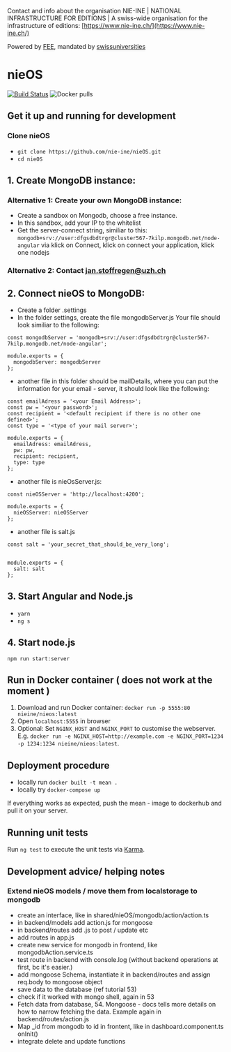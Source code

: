 Contact and info about the organisation NIE-INE | NATIONAL INFRASTRUCTURE FOR EDITIONS | A swiss-wide organisation for the infrastructure of editions: [https://www.nie-ine.ch/](https://www.nie-ine.ch/)

Powered by [FEE](http://www.fee.unibas.ch/), mandated by [swissuniversities](https://www.swissuniversities.ch/)

# nieOS

[![Build Status](https://travis-ci.org/nie-ine/nieOS.svg?branch=devel)](https://travis-ci.org/nie-ine/nieOS)
![Docker pulls](https://img.shields.io/docker/pulls/nieine/nieos.svg)

## Get it up and running for development

### Clone nieOS
 - ``git clone https://github.com/nie-ine/nieOS.git``
 - ``cd nieOS``

## 1. Create MongoDB instance:

### Alternative 1: Create your own MongoDB instance:
 - Create a sandbox on Mongodb, choose a free instance.
 - In this sandbox, add your IP to the whitelist
 - Get the server-connect string, similiar to this: ```mongodb+srv://user:dfgsdbdtrgr@cluster567-7kilp.mongodb.net/node-angular``` via klick on Connect, klick on connect your application, klick one nodejs

### Alternative 2: Contact jan.stoffregen@uzh.ch

## 2. Connect nieOS to MongoDB: 
 - Create a folder .settings
 - In the folder settings, create the file mongodbServer.js Your file should look similiar to the following:

 
```
const mongodbServer = 'mongodb+srv://user:dfgsdbdtrgr@cluster567-7kilp.mongodb.net/node-angular';

module.exports = {
  mongodbServer: mongodbServer
};
```

- another file in this folder should be mailDetails, where you can put the information for your email - server, it should look like the following:

```
const emailAdress = '<your Email Address>';
const pw = '<your password>';
const recipient = '<default recipient if there is no other one defined>';
const type = '<type of your mail server>';

module.exports = {
  emailAdress: emailAdress,
  pw: pw,
  recipient: recipient,
  type: type
};
```

- another file is nieOsServer.js:

```
const nieOSServer = 'http://localhost:4200';

module.exports = {
  nieOSServer: nieOSServer
};

```

- another file is salt.js


```
const salt = 'your_secret_that_should_be_very_long';


module.exports = {
  salt: salt
};

```


## 3. Start Angular and Node.js

  

 - ``yarn``
 - ``ng s``

## 4. Start node.js
```npm run start:server```
 

## Run in Docker container ( does not work at the moment )

1. Download and run Docker container: `docker run -p 5555:80 nieine/nieos:latest`
2. Open `localhost:5555` in browser
3. Optional: Set `NGINX_HOST` and `NGINX_PORT` to customise the webserver. E.g. `docker run -e NGINX_HOST=http://example.com -e NGINX_PORT=1234 -p 1234:1234 nieine/nieos:latest`.

## Deployment procedure

- locally run ```docker built -t mean .```
- locally try ```docker-compose up```

If everything works as expected, push the mean - image to dockerhub and pull it on your server.

## Running unit tests

Run `ng test` to execute the unit tests via [Karma](https://karma-runner.github.io).


## Development advice/ helping notes
### Extend nieOS models / move them from localstorage to mongodb
 - create an interface, like in shared/nieOS/mongodb/action/action.ts
 - in backend/models add action.js for mongoose
 - in backend/routes add <route>.js to post / update etc
 - add routes in app.js
 - create new service for mongodb in frontend, like mongodbAction.service.ts
 - test route in backend with console.log (without backend operations at first, bc it's easier.)
 - add mongoose Schema, instantiate it in backend/routes and assign req.body to mongoose object
 - save data to the database (ref tutorial 53)
 - check if it worked with mongo shell, again in 53
 - Fetch data from database, 54. Mongoose - docs tells more details on how to narrow fetching the data. Example again in backend/routes/action.js
 - Map _id from mongodb to id in frontent, like in dashboard.component.ts onInit()
 - integrate delete and update functions
